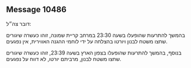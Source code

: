 ## Message 10486

דובר צה״ל:

בהמשך להתרעות שהופעלו בשעה 23:30 במרחב קריית שמונה, זוהו כעשרה שיגורים שחצו משטח לבנון ויורטו בהצלחה על ידי לוחמי ההגנה האווירית, אין נפגעים.

בנוסף, בהמשך להתרעות שהופעלו בצפון הארץ בשעה 23:39, זוהו כעשרה שיגורים שחצו משטח לבנון, מרביתם יורטו, לא דווח על נפגעים.

